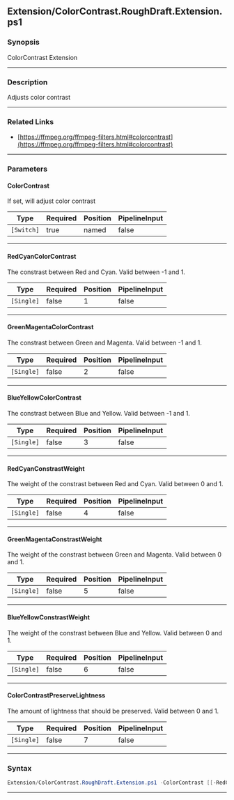 
Extension/ColorContrast.RoughDraft.Extension.ps1
------------------------------------------------
### Synopsis
ColorContrast Extension

---
### Description

Adjusts color contrast

---
### Related Links
* [https://ffmpeg.org/ffmpeg-filters.html#colorcontrast](https://ffmpeg.org/ffmpeg-filters.html#colorcontrast)



---
### Parameters
#### **ColorContrast**

If set, will adjust color contrast






|Type      |Required|Position|PipelineInput|
|----------|--------|--------|-------------|
|`[Switch]`|true    |named   |false        |



---
#### **RedCyanColorContrast**

The constrast between Red and Cyan.  Valid between -1 and 1.






|Type      |Required|Position|PipelineInput|
|----------|--------|--------|-------------|
|`[Single]`|false   |1       |false        |



---
#### **GreenMagentaColorContrast**

The constrast between Green and Magenta.  Valid between -1 and 1.






|Type      |Required|Position|PipelineInput|
|----------|--------|--------|-------------|
|`[Single]`|false   |2       |false        |



---
#### **BlueYellowColorContrast**

The constrast between Blue and Yellow.  Valid between -1 and 1.






|Type      |Required|Position|PipelineInput|
|----------|--------|--------|-------------|
|`[Single]`|false   |3       |false        |



---
#### **RedCyanConstrastWeight**

The weight of the constrast between Red and Cyan.  Valid between 0 and 1.






|Type      |Required|Position|PipelineInput|
|----------|--------|--------|-------------|
|`[Single]`|false   |4       |false        |



---
#### **GreenMagentaConstrastWeight**

The weight of the constrast between Green and Magenta.  Valid between 0 and 1.






|Type      |Required|Position|PipelineInput|
|----------|--------|--------|-------------|
|`[Single]`|false   |5       |false        |



---
#### **BlueYellowConstrastWeight**

The weight of the constrast between Blue and Yellow.  Valid between 0 and 1.






|Type      |Required|Position|PipelineInput|
|----------|--------|--------|-------------|
|`[Single]`|false   |6       |false        |



---
#### **ColorContrastPreserveLightness**

The amount of lightness that should be preserved.  Valid between 0 and 1.






|Type      |Required|Position|PipelineInput|
|----------|--------|--------|-------------|
|`[Single]`|false   |7       |false        |



---
### Syntax
```PowerShell
Extension/ColorContrast.RoughDraft.Extension.ps1 -ColorContrast [[-RedCyanColorContrast] <Single>] [[-GreenMagentaColorContrast] <Single>] [[-BlueYellowColorContrast] <Single>] [[-RedCyanConstrastWeight] <Single>] [[-GreenMagentaConstrastWeight] <Single>] [[-BlueYellowConstrastWeight] <Single>] [[-ColorContrastPreserveLightness] <Single>] [<CommonParameters>]
```
---



